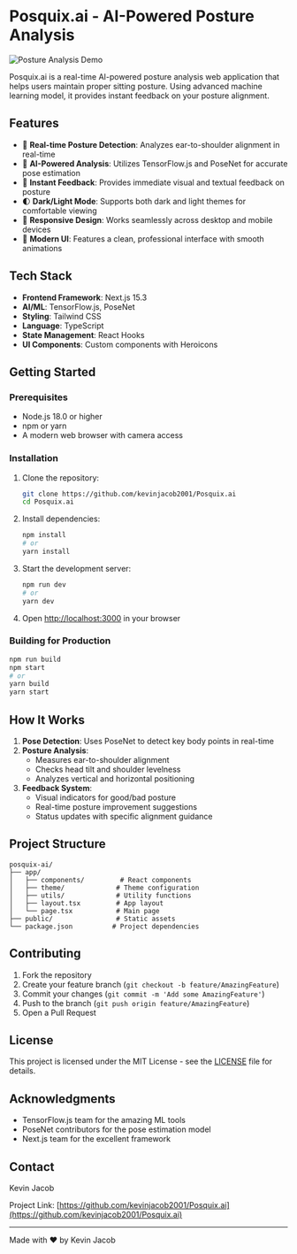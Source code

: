 # Posquix.ai - AI-Powered Posture Analysis

![Posture Analysis Demo](public/demo.gif)

Posquix.ai is a real-time AI-powered posture analysis web application that helps users maintain proper sitting posture. Using advanced machine learning model, it provides instant feedback on your posture alignment.

## Features

- 🎯 **Real-time Posture Detection**: Analyzes ear-to-shoulder alignment in real-time
- 🤖 **AI-Powered Analysis**: Utilizes TensorFlow.js and PoseNet for accurate pose estimation
- 🔄 **Instant Feedback**: Provides immediate visual and textual feedback on posture
- 🌓 **Dark/Light Mode**: Supports both dark and light themes for comfortable viewing
- 📱 **Responsive Design**: Works seamlessly across desktop and mobile devices
- 🎨 **Modern UI**: Features a clean, professional interface with smooth animations

## Tech Stack

- **Frontend Framework**: Next.js 15.3
- **AI/ML**: TensorFlow.js, PoseNet
- **Styling**: Tailwind CSS
- **Language**: TypeScript
- **State Management**: React Hooks
- **UI Components**: Custom components with Heroicons

## Getting Started

### Prerequisites

- Node.js 18.0 or higher
- npm or yarn
- A modern web browser with camera access

### Installation

1. Clone the repository:
   ```bash
   git clone https://github.com/kevinjacob2001/Posquix.ai
   cd Posquix.ai
   ```

2. Install dependencies:
   ```bash
   npm install
   # or
   yarn install
   ```

3. Start the development server:
   ```bash
   npm run dev
   # or
   yarn dev
   ```

4. Open [http://localhost:3000](http://localhost:3000) in your browser

### Building for Production

```bash
npm run build
npm start
# or
yarn build
yarn start
```

## How It Works

1. **Pose Detection**: Uses PoseNet to detect key body points in real-time
2. **Posture Analysis**: 
   - Measures ear-to-shoulder alignment
   - Checks head tilt and shoulder levelness
   - Analyzes vertical and horizontal positioning
3. **Feedback System**:
   - Visual indicators for good/bad posture
   - Real-time posture improvement suggestions
   - Status updates with specific alignment guidance

## Project Structure

```
posquix-ai/
├── app/
│   ├── components/         # React components
│   ├── theme/             # Theme configuration
│   ├── utils/             # Utility functions
│   ├── layout.tsx         # App layout
│   └── page.tsx           # Main page
├── public/                # Static assets
└── package.json          # Project dependencies
```

## Contributing

1. Fork the repository
2. Create your feature branch (`git checkout -b feature/AmazingFeature`)
3. Commit your changes (`git commit -m 'Add some AmazingFeature'`)
4. Push to the branch (`git push origin feature/AmazingFeature`)
5. Open a Pull Request

## License

This project is licensed under the MIT License - see the [LICENSE](LICENSE) file for details.

## Acknowledgments

- TensorFlow.js team for the amazing ML tools
- PoseNet contributors for the pose estimation model
- Next.js team for the excellent framework

## Contact

Kevin Jacob 

Project Link: [https://github.com/kevinjacob2001/Posquix.ai](https://github.com/kevinjacob2001/Posquix.ai)

---

Made with ❤️ by Kevin Jacob
